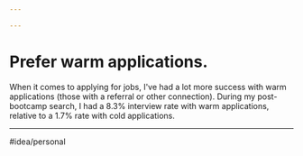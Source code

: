 ```yaml
---

---
```

# Prefer warm applications.
When it comes to applying for jobs, I've had a lot more success with warm applications (those with a referral or other connection). During my post-bootcamp search, I had a 8.3% interview rate with warm applications, relative to a 1.7% rate with cold applications. 

---
#idea/personal